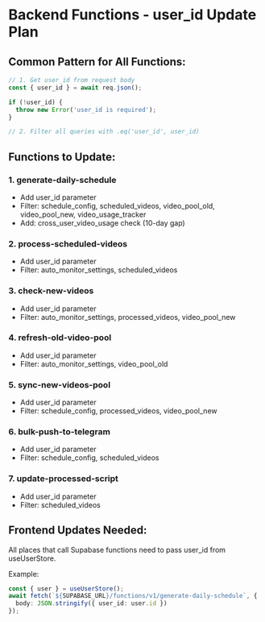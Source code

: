 # Backend Functions - user_id Update Plan

## Common Pattern for All Functions:

```typescript
// 1. Get user_id from request body
const { user_id } = await req.json();

if (!user_id) {
  throw new Error('user_id is required');
}

// 2. Filter all queries with .eq('user_id', user_id)
```

## Functions to Update:

### 1. generate-daily-schedule
- Add user_id parameter
- Filter: schedule_config, scheduled_videos, video_pool_old, video_pool_new, video_usage_tracker
- Add: cross_user_video_usage check (10-day gap)

### 2. process-scheduled-videos
- Add user_id parameter
- Filter: auto_monitor_settings, scheduled_videos

### 3. check-new-videos
- Add user_id parameter
- Filter: auto_monitor_settings, processed_videos, video_pool_new

### 4. refresh-old-video-pool
- Add user_id parameter
- Filter: auto_monitor_settings, video_pool_old

### 5. sync-new-videos-pool
- Add user_id parameter
- Filter: schedule_config, processed_videos, video_pool_new

### 6. bulk-push-to-telegram
- Add user_id parameter
- Filter: schedule_config, scheduled_videos

### 7. update-processed-script
- Add user_id parameter
- Filter: scheduled_videos

## Frontend Updates Needed:

All places that call Supabase functions need to pass user_id from useUserStore.

Example:
```typescript
const { user } = useUserStore();
await fetch(`${SUPABASE_URL}/functions/v1/generate-daily-schedule`, {
  body: JSON.stringify({ user_id: user.id })
});
```
